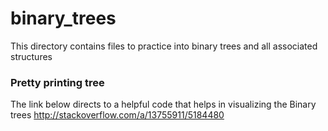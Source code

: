 # binary_trees

This directory contains files to practice into binary trees and all associated structures

### Pretty printing tree
The link below directs to a helpful code that helps in visualizing the Binary trees
http://stackoverflow.com/a/13755911/5184480
